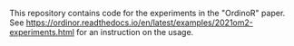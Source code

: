 This repository contains code for the experiments in the "OrdinoR" paper.
See https://ordinor.readthedocs.io/en/latest/examples/2021om2-experiments.html for an instruction on the usage.

